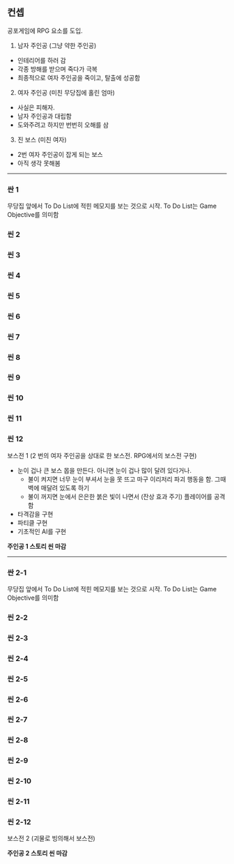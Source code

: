 ## 컨셉

공포게임에 RPG 요소를 도입.

1. 남자 주인공 (그냥 약한 주인공)

- 인테리어를 하러 감
- 각종 방해를 받으며 죽다가 극복
- 최종적으로 여자 주인공을 죽이고, 탈출에 성공함


2. 여자 주인공 (미친 무당집에 홀린 엄마)
- 사실은 피해자.
- 남자 주인공과 대립함
- 도와주려고 하지만 번번히 오해를 삼


3. 진 보스 (미친 여자)
- 2번 여자 주인공이 잡게 되는 보스
- 아직 생각 못해봄

---

### 싼 1

무당집 앞에서 To Do List에 적힌 메모지를 보는 것으로 시작.
To Do List는 Game Objective를 의미함

### 씬 2


### 씬 3


### 씬 4


### 씬 5


### 씬 6


### 씬 7


### 씬 8


### 씬 9


### 씬 10


### 씬 11


### 씬 12

보스전 1 (2 번의 여자 주인공을 상대로 한 보스전. RPG에서의 보스전 구현)
  - 눈이 겁나 큰 보스 몹을 만든다. 아니면 눈이 겁나 많이 달려 있다거나.
	- 불이 켜지면 너무 눈이 부셔서 눈을 못 뜨고 마구 이리저리 파괴 행동을 함. 그때 벽에 매달려 있도록 하기
	- 불이 꺼지면 눈에서 은은한 붉은 빛이 나면서 (잔상 효과 주기) 플레이어를 공격함
  - 타격감을 구현
  - 파티클 구현
  - 기초적인 AI를 구현
 
 
 **주인공 1 스토리 씬 마감**
 
 
 ---
 
 

### 싼 2-1

무당집 앞에서 To Do List에 적힌 메모지를 보는 것으로 시작.
To Do List는 Game Objective를 의미함

### 씬 2-2


### 씬 2-3


### 씬 2-4


### 씬 2-5


### 씬 2-6


### 씬 2-7


### 씬 2-8


### 씬 2-9


### 씬 2-10


### 씬 2-11


### 씬 2-12

보스전 2 (괴물로 빙의해서 보스전)
 
 **주인공 2 스토리 씬 마감**
 


